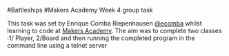 #Battleships
#Makers Academy Week 4 group task

This task was set by Enrique Comba Riepenhausen [@ecomba](http://twitter.com/ecomba) whilst learning to code at [Makers Academy](http://www.makersacademy.com). The aim was to complete two classes :1/ Player, 2/Board and then running the completed program in the command line using a telnet server

